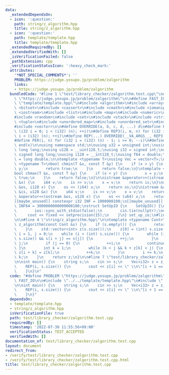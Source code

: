 ```yaml
---
data:
  _extendedDependsOn:
  - icon: ':question:'
    path: string/z_algorithm.hpp
    title: string/z_algorithm.hpp
  - icon: ':question:'
    path: template/template.hpp
    title: template/template.hpp
  _extendedRequiredBy: []
  _extendedVerifiedWith: []
  _isVerificationFailed: false
  _pathExtension: cpp
  _verificationStatusIcon: ':heavy_check_mark:'
  attributes:
    '*NOT_SPECIAL_COMMENTS*': ''
    PROBLEM: https://judge.yosupo.jp/problem/zalgorithm
    links:
    - https://judge.yosupo.jp/problem/zalgorithm
  bundledCode: "#line 1 \"test/library_checker/zalgorithm.test.cpp\"\n#define PROBLEM\
    \ \"https://judge.yosupo.jp/problem/zalgorithm\"\n\n#define FAST_IO\n\n#line 1\
    \ \"template/template.hpp\"\n#include <algorithm>\n#include <array>\n#include\
    \ <bitset>\n#include <cassert>\n#include <cmath>\n#include <iomanip>\n#include\
    \ <iostream>\n#include <list>\n#include <map>\n#include <numeric>\n#include <queue>\n\
    #include <random>\n#include <set>\n#include <stack>\n#include <string>\n#include\
    \ <tuple>\n#include <unordered_map>\n#include <unordered_set>\n#include <utility>\n\
    #include <vector>\n\n#define OVERRIDE(a, b, c, d, ...) d\n#define REP2(i, n) for\
    \ (i32 i = 0; i < (i32) (n); ++i)\n#define REP3(i, m, n) for (i32 i = (i32) (m);\
    \ i < (i32) (n); ++i)\n#define REP(...) OVERRIDE(__VA_ARGS__, REP3, REP2)(__VA_ARGS__)\n\
    #define PER(i, n) for (i32 i = (i32) (n) - 1; i >= 0; --i)\n#define ALL(x) begin(x),\
    \ end(x)\n\nusing namespace std;\n\nusing u32 = unsigned int;\nusing u64 = unsigned\
    \ long long;\nusing u128 = __uint128_t;\nusing i32 = signed int;\nusing i64 =\
    \ signed long long;\nusing i128 = __int128_t;\nusing f64 = double;\nusing f80\
    \ = long double;\n\ntemplate <typename T>\nusing Vec = vector<T>;\n\ntemplate\
    \ <typename T>\nbool chmin(T &x, const T &y) {\n    if (x > y) {\n        x =\
    \ y;\n        return true;\n    }\n    return false;\n}\ntemplate <typename T>\n\
    bool chmax(T &x, const T &y) {\n    if (x < y) {\n        x = y;\n        return\
    \ true;\n    }\n    return false;\n}\n\nistream &operator>>(istream &is, i128\
    \ &x) {\n    i64 v;\n    is >> v;\n    x = v;\n    return is;\n}\nostream &operator<<(ostream\
    \ &os, i128 x) {\n    os << (i64) x;\n    return os;\n}\nistream &operator>>(istream\
    \ &is, u128 &x) {\n    u64 v;\n    is >> v;\n    x = v;\n    return is;\n}\nostream\
    \ &operator<<(ostream &os, u128 x) {\n    os << (u64) x;\n    return os;\n}\n\n\
    [[maybe_unused]] constexpr i32 INF = 1000000100;\n[[maybe_unused]] constexpr i64\
    \ INF64 = 3000000000000000100;\nstruct SetUpIO {\n    SetUpIO() {\n#ifdef FAST_IO\n\
    \        ios::sync_with_stdio(false);\n        cin.tie(nullptr);\n#endif\n   \
    \     cout << fixed << setprecision(15);\n    }\n} set_up_io;\n#line 2 \"string/z_algorithm.hpp\"\
    \n\n#line 4 \"string/z_algorithm.hpp\"\n\ntemplate <typename Cont>\nstd::vector<int>\
    \ z_algorithm(const Cont &s) {\n    if (s.empty()) {\n        return std::vector<int>(0);\n\
    \    }\n    std::vector<int> z(s.size());\n    z[0] = (int) s.size();\n    int\
    \ i = 1, j = 0;\n    while (i < (int) s.size()) {\n        while (i + j < (int)\
    \ s.size() && s[i + j] == s[j]) {\n            ++j;\n        }\n        z[i] =\
    \ j;\n        if (j == 0) {\n            ++i;\n            continue;\n       \
    \ }\n        int k = 1;\n        while (k < j && k + z[k] < j) {\n           \
    \ z[i + k] = z[k];\n            ++k;\n        }\n        i += k;\n        j -=\
    \ k;\n    }\n    return z;\n}\n\n#line 7 \"test/library_checker/zalgorithm.test.cpp\"\
    \n\nint main() {\n    string s;\n    cin >> s;\n    Vec<i32> z = z_algorithm(s);\n\
    \    REP(i, s.size()) {\n        cout << z[i] << \" \\n\"[i + 1 == s.size()];\n\
    \    }\n}\n"
  code: "#define PROBLEM \"https://judge.yosupo.jp/problem/zalgorithm\"\n\n#define\
    \ FAST_IO\n\n#include \"../../template/template.hpp\"\n#include \"../../string/z_algorithm.hpp\"\
    \n\nint main() {\n    string s;\n    cin >> s;\n    Vec<i32> z = z_algorithm(s);\n\
    \    REP(i, s.size()) {\n        cout << z[i] << \" \\n\"[i + 1 == s.size()];\n\
    \    }\n}"
  dependsOn:
  - template/template.hpp
  - string/z_algorithm.hpp
  isVerificationFile: true
  path: test/library_checker/zalgorithm.test.cpp
  requiredBy: []
  timestamp: '2022-07-30 11:55:56+09:00'
  verificationStatus: TEST_ACCEPTED
  verifiedWith: []
documentation_of: test/library_checker/zalgorithm.test.cpp
layout: document
redirect_from:
- /verify/test/library_checker/zalgorithm.test.cpp
- /verify/test/library_checker/zalgorithm.test.cpp.html
title: test/library_checker/zalgorithm.test.cpp
---
```

